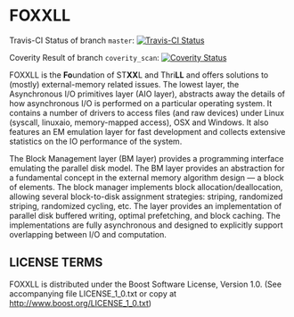 # FOXXLL
Travis-CI Status of branch `master`: [![Travis-CI Status](https://travis-ci.org/foxxll/foxxll.svg?branch=master)](https://travis-ci.org/foxxll/foxxll)

Coverity Result of branch `coverity_scan`: [![Coverity Status](https://scan.coverity.com/projects/15041/badge.svg?flat=1)](https://scan.coverity.com/projects/foxxll)


FOXXLL is the **Fo**undation of ST**XX**L and Thri**LL** and offers solutions to (mostly) external-memory related issues.
The lowest layer, the Asynchronous I/O primitives layer (AIO layer), abstracts away the details of how asynchronous I/O is performed on a particular operating system.
It contains a number of drivers to access files (and raw devices) under Linux (syscall, linuxaio, memory-mapped access), OSX and Windows.
It also features an EM emulation layer for fast development and collects extensive statistics on the IO performance of the system.

The Block Management layer (BM layer) provides a programming interface emulating the parallel disk model.
The BM layer provides an abstraction for a fundamental concept in the external memory algorithm design — a block of elements.
The block manager implements block allocation/deallocation, allowing several block-to-disk assignment strategies: striping, randomized striping, randomized cycling, etc.
The layer provides an implementation of parallel disk buffered writing, optimal prefetching, and block caching.
The implementations are fully asynchronous and designed to explicitly support overlapping between I/O and computation.

## LICENSE TERMS

FOXXLL is distributed under the Boost Software License, Version 1.0. (See accompanying file LICENSE_1_0.txt or copy at http://www.boost.org/LICENSE_1_0.txt)
